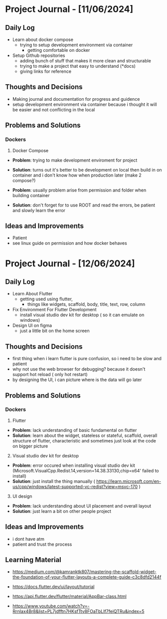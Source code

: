 # Project Journal - [11/06/2024]

## Daily Log
- Learn about docker compose
    - trying to setup development environment via container
        - getting comfortable on docker
- Setup Github repositories
    - adding bunch of stuff that makes it more clean and structurable
    - trying to make a project that easy to understand (*docs)
    - giving links for reference


## Thoughts and Decisions
- Making journal and documentation for progress and guidence
- setup development environment via container because i thought it will be easier and not conflicting in the local


## Problems and Solutions

### Dockers
1. Docker Compose
- **Problem**: trying to make development enviroment for project
- **Solution**: turns out it's better to be development on local then build in on container and i don't know how when production later (make 2 compose?)

- **Problem**: usually problem arise from permission and folder when building container
- **Solution**: don't forget for to use ROOT and read the errors, be patient and slowly learn the error

## Ideas and Improvements
- Patient
- see linux guide on permission and how docker behaves

# Project Journal - [12/06/2024]

## Daily Log
- Learn About Flutter
    - getting used using flutter, 
        - things like widgets, scaffold, body, title, text, row, column
- Fix Environment For Flutter Development
    - install visual studio dev kit for desktop ( so it can emulate on windows)
- Design UI on figma
    - just a little bit on the home screen


## Thoughts and Decisions
- first thing when i learn flutter is pure confusion, so i need to be slow and patient
- why not use the web browser for debugging? because it doesn't support hot reload ( only hot restart)
- by designing the UI, i can picture where is the data will go later


## Problems and Solutions

### Dockers
1. Flutter
- **Problem**:  lack understanding of basic fundamental on flutter 
- **Solution**: learn about the widget, stateless or stateful, scaffold, overall structure of flutter, characteristic and sometimes just look at the code on bigger picture

2. Visual studio dev kit for desktop
- **Problem**: error occured when installing visual studio dev kit (Microsoft.VisualCpp.Redist.14,version=14.38.33130,chip=x64' failed to install)
- **Solution**: just install the thing manually ( https://learn.microsoft.com/en-us/cpp/windows/latest-supported-vc-redist?view=msvc-170 )

3. UI design
- **Problem**:  lack understanding about UI placement and overall layout
- **Solution**: just learn a bit on other people project

## Ideas and Improvements
- i dont have atm
- patient and trust the process

## Learning Material
- https://medium.com/@kamranktk807/mastering-the-scaffold-widget-the-foundation-of-your-flutter-layouts-a-complete-guide-c3c8dfd2144f

- https://docs.flutter.dev/ui/layout/tutorial
- https://api.flutter.dev/flutter/material/AppBar-class.html
- https://www.youtube.com/watch?v=-RrnIax4Br8&list=PL7jdfftn7HKsfTtv8FOaTbLIf7feiQTRu&index=5